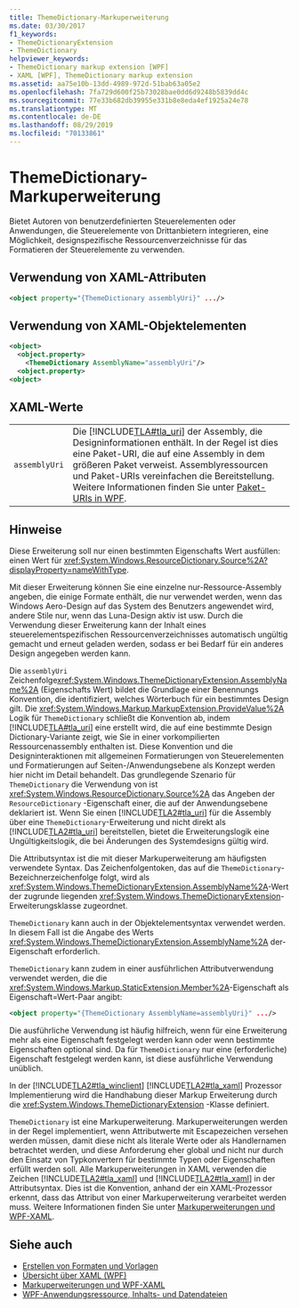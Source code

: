 ```yaml
---
title: ThemeDictionary-Markuperweiterung
ms.date: 03/30/2017
f1_keywords:
- ThemeDictionaryExtension
- ThemeDictionary
helpviewer_keywords:
- ThemeDictionary markup extension [WPF]
- XAML [WPF], ThemeDictionary markup extension
ms.assetid: aa75e10b-13dd-4989-972d-51bab63a05e2
ms.openlocfilehash: 7fa729d600f25b73028bae0dd6d9248b5839dd4c
ms.sourcegitcommit: 77e33b682db39955e331b8e8eda4ef1925a24e78
ms.translationtype: MT
ms.contentlocale: de-DE
ms.lasthandoff: 08/29/2019
ms.locfileid: "70133861"
---
```

# <a name="themedictionary-markup-extension"></a>ThemeDictionary-Markuperweiterung
Bietet Autoren von benutzerdefinierten Steuerelementen oder Anwendungen, die Steuerelemente von Drittanbietern integrieren, eine Möglichkeit, designspezifische Ressourcenverzeichnisse für das Formatieren der Steuerelemente zu verwenden.  
  
## <a name="xaml-attribute-usage"></a>Verwendung von XAML-Attributen  
  
```xml  
<object property="{ThemeDictionary assemblyUri}" .../>  
```  
  
## <a name="xaml-object-element-usage"></a>Verwendung von XAML-Objektelementen  
  
```xml  
<object>  
  <object.property>  
    <ThemeDictionary AssemblyName="assemblyUri"/>  
  <object.property>  
<object>  
```  
  
## <a name="xaml-values"></a>XAML-Werte  
  
|||  
|-|-|  
|`assemblyUri`|Die [!INCLUDE[TLA#tla_uri](../../../../includes/tlasharptla-uri-md.md)] der Assembly, die Designinformationen enthält. In der Regel ist dies eine Paket-URI, die auf eine Assembly in dem größeren Paket verweist. Assemblyressourcen und Paket-URIs vereinfachen die Bereitstellung. Weitere Informationen finden Sie unter [Paket-URIs in WPF](../app-development/pack-uris-in-wpf.md).|  
  
## <a name="remarks"></a>Hinweise  
 Diese Erweiterung soll nur einen bestimmten Eigenschafts Wert ausfüllen: einen Wert für <xref:System.Windows.ResourceDictionary.Source%2A?displayProperty=nameWithType>.  
  
 Mit dieser Erweiterung können Sie eine einzelne nur-Ressource-Assembly angeben, die einige Formate enthält, die nur verwendet werden, wenn das Windows Aero-Design auf das System des Benutzers angewendet wird, andere Stile nur, wenn das Luna-Design aktiv ist usw. Durch die Verwendung dieser Erweiterung kann der Inhalt eines steuerelementspezifischen Ressourcenverzeichnisses automatisch ungültig gemacht und erneut geladen werden, sodass er bei Bedarf für ein anderes Design angegeben werden kann.  
  
 Die `assemblyUri` Zeichenfolge<xref:System.Windows.ThemeDictionaryExtension.AssemblyName%2A> (Eigenschafts Wert) bildet die Grundlage einer Benennungs Konvention, die identifiziert, welches Wörterbuch für ein bestimmtes Design gilt. Die <xref:System.Windows.Markup.MarkupExtension.ProvideValue%2A> Logik für `ThemeDictionary` schließt die Konvention ab, indem [!INCLUDE[TLA#tla_uri](../../../../includes/tlasharptla-uri-md.md)] eine erstellt wird, die auf eine bestimmte Design Dictionary-Variante zeigt, wie Sie in einer vorkompilierten Ressourcenassembly enthalten ist. Diese Konvention und die Designinteraktionen mit allgemeinen Formatierungen von Steuerelementen und Formatierungen auf Seiten-/Anwendungsebene als Konzept werden hier nicht im Detail behandelt. Das grundlegende Szenario für `ThemeDictionary` die Verwendung von ist <xref:System.Windows.ResourceDictionary.Source%2A> das Angeben der `ResourceDictionary` -Eigenschaft einer, die auf der Anwendungsebene deklariert ist. Wenn Sie einen [!INCLUDE[TLA2#tla_uri](../../../../includes/tla2sharptla-uri-md.md)] für die Assembly über eine `ThemeDictionary`-Erweiterung und nicht direkt als [!INCLUDE[TLA2#tla_uri](../../../../includes/tla2sharptla-uri-md.md)] bereitstellen, bietet die Erweiterungslogik eine Ungültigkeitslogik, die bei Änderungen des Systemdesigns gültig wird.  
  
 Die Attributsyntax ist die mit dieser Markuperweiterung am häufigsten verwendete Syntax. Das Zeichenfolgentoken, das auf die `ThemeDictionary`-Bezeichnerzeichenfolge folgt, wird als <xref:System.Windows.ThemeDictionaryExtension.AssemblyName%2A>-Wert der zugrunde liegenden <xref:System.Windows.ThemeDictionaryExtension>-Erweiterungsklasse zugeordnet.  
  
 `ThemeDictionary` kann auch in der Objektelementsyntax verwendet werden. In diesem Fall ist die Angabe des Werts <xref:System.Windows.ThemeDictionaryExtension.AssemblyName%2A> der-Eigenschaft erforderlich.  
  
 `ThemeDictionary` kann zudem in einer ausführlichen Attributverwendung verwendet werden, die die <xref:System.Windows.Markup.StaticExtension.Member%2A>-Eigenschaft als Eigenschaft=Wert-Paar angibt:  
  
```xml  
<object property="{ThemeDictionary AssemblyName=assemblyUri}" .../>  
```  
  
 Die ausführliche Verwendung ist häufig hilfreich, wenn für eine Erweiterung mehr als eine Eigenschaft festgelegt werden kann oder wenn bestimmte Eigenschaften optional sind. Da für `ThemeDictionary` nur eine (erforderliche) Eigenschaft festgelegt werden kann, ist diese ausführliche Verwendung unüblich.  
  
 In der [!INCLUDE[TLA2#tla_winclient](../../../../includes/tla2sharptla-winclient-md.md)] [!INCLUDE[TLA2#tla_xaml](../../../../includes/tla2sharptla-xaml-md.md)] Prozessor Implementierung wird die Handhabung dieser Markup Erweiterung durch die <xref:System.Windows.ThemeDictionaryExtension> -Klasse definiert.  
  
 `ThemeDictionary` ist eine Markuperweiterung. Markuperweiterungen werden in der Regel implementiert, wenn Attributwerte mit Escapezeichen versehen werden müssen, damit diese nicht als literale Werte oder als Handlernamen betrachtet werden, und diese Anforderung eher global und nicht nur durch den Einsatz von Typkonvertern für bestimmte Typen oder Eigenschaften erfüllt werden soll. Alle Markuperweiterungen in XAML verwenden die Zeichen [!INCLUDE[TLA2#tla_xaml](../../../../includes/tla2sharptla-xaml-md.md)] und [!INCLUDE[TLA2#tla_xaml](../../../../includes/tla2sharptla-xaml-md.md)] in der Attributsyntax. Dies ist die Konvention, anhand der ein XAML-Prozessor erkennt, dass das Attribut von einer Markuperweiterung verarbeitet werden muss. Weitere Informationen finden Sie unter [Markuperweiterungen und WPF-XAML](markup-extensions-and-wpf-xaml.md).  
  
## <a name="see-also"></a>Siehe auch

- [Erstellen von Formaten und Vorlagen](../controls/styling-and-templating.md)
- [Übersicht über XAML (WPF)](xaml-overview-wpf.md)
- [Markuperweiterungen und WPF-XAML](markup-extensions-and-wpf-xaml.md)
- [WPF-Anwendungsressource, Inhalts- und Datendateien](../app-development/wpf-application-resource-content-and-data-files.md)
